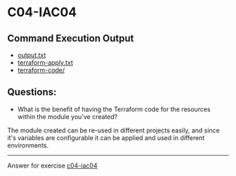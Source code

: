 # C04-IAC04

## Command Execution Output
- [output.txt](output.txt)
- [terraform-apply.txt](terraform-apply.txt)
- [terraform-code/](terraform-code/)

## Questions:
- What is the benefit of having the Terraform code for the resources within the module you've created?

The module created can be re-used in different projects easily, and since it's variables are configurable it can be applied and used in different environments.

***
Answer for exercise [c04-iac04](https://github.com/devopsacademyau/academy/blob/c41e824fb2a2c55e3a30b2371a87e3a7551b6741/classes/04class/exercises/c04-iac04/README.md)